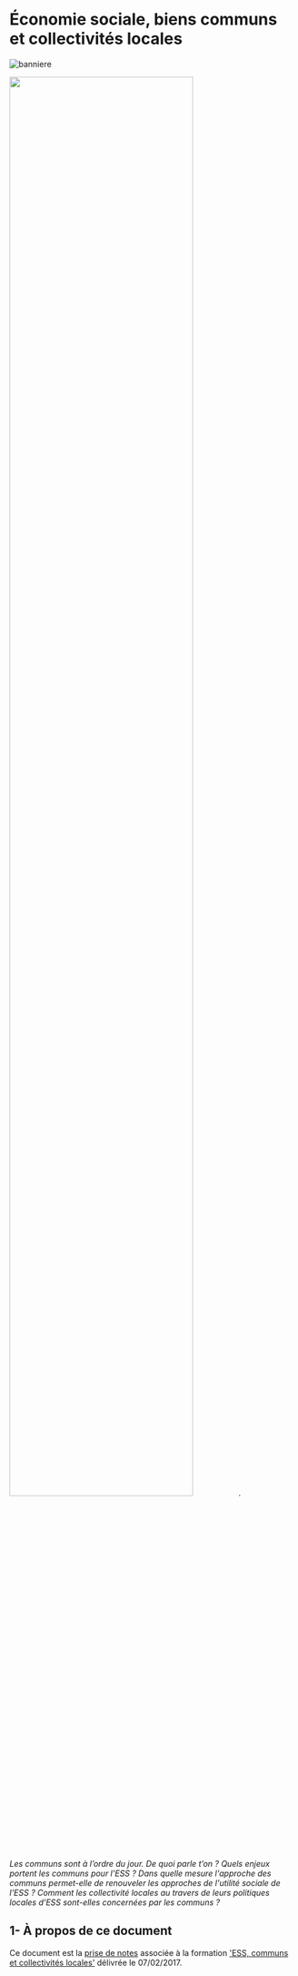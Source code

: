 # Économie sociale, biens communs et collectivités locales

![banniere](https://github.com/nicolasloubet/compte-rendus/blob/master/Images/banniere.png?raw=true)

<img src="https://github.com/nicolasloubet/compte-rendus/blob/master/Images/banniere.png" width="80%">.

_Les communs sont à l’ordre du jour. De quoi parle t’on ? Quels enjeux portent les communs pour l'ESS ? Dans quelle mesure l'approche des communs permet-elle de renouveler les approches de l'utilité sociale de l'ESS ? Comment les collectivité locales au travers de leurs politiques locales d’ESS sont-elles concernées par les communs ?_
   
## 1- À propos de ce document

Ce document est la [prise de notes](https://hackpad.com/ESS-communs-et-collectivits-locales-1sabaEeDnTv) associée à la formation ['ESS, communs et collectivités locales'](https://www.idealconnaissances.com/formation/ess-communs-et-collectivites-locales) délivrée le 07/02/2017.



